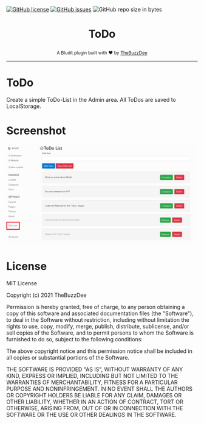 [![GitHub license](https://img.shields.io/github/license/TheBuzzDee/bludit-todo.svg?style=flat-square)](https://github.com/TheBuzzDee/bludit-todo/blob/master/LICENSE)
[![GitHub issues](https://img.shields.io/github/issues/TheBuzzDee/bludit-todo.svg?style=flat-square)](https://github.com/TheBuzzDee/bludit-todo/issues)
![GitHub repo size in bytes](https://img.shields.io/github/repo-size/TheBuzzDee/bludit-todo.svg?style=flat-square)

<div align="center">
  <h1>ToDo</h1>
  <sub>A Bludit plugin built with ❤️ by <a href="https://github.com/TheBuzzDee">TheBuzzDee</a></sub>
</div>

---


ToDo
========

Create a simple ToDo-List in the Admin area. All ToDos are saved to LocalStorage.




Screenshot
========

![](docs/screenshot.png)




License
========

MIT License

Copyright (c) 2021 TheBuzzDee

Permission is hereby granted, free of charge, to any person obtaining a copy
of this software and associated documentation files (the "Software"), to deal
in the Software without restriction, including without limitation the rights
to use, copy, modify, merge, publish, distribute, sublicense, and/or sell
copies of the Software, and to permit persons to whom the Software is
furnished to do so, subject to the following conditions:

The above copyright notice and this permission notice shall be included in all
copies or substantial portions of the Software.

THE SOFTWARE IS PROVIDED "AS IS", WITHOUT WARRANTY OF ANY KIND, EXPRESS OR
IMPLIED, INCLUDING BUT NOT LIMITED TO THE WARRANTIES OF MERCHANTABILITY,
FITNESS FOR A PARTICULAR PURPOSE AND NONINFRINGEMENT. IN NO EVENT SHALL THE
AUTHORS OR COPYRIGHT HOLDERS BE LIABLE FOR ANY CLAIM, DAMAGES OR OTHER
LIABILITY, WHETHER IN AN ACTION OF CONTRACT, TORT OR OTHERWISE, ARISING FROM,
OUT OF OR IN CONNECTION WITH THE SOFTWARE OR THE USE OR OTHER DEALINGS IN THE
SOFTWARE.